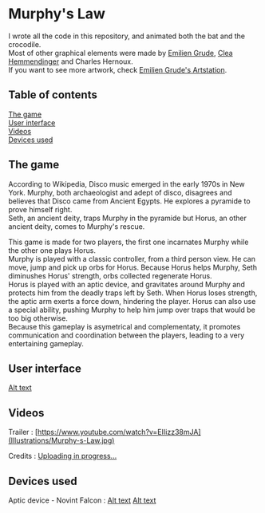 # Murphy's Law

I wrote all the code in this repository, and animated both the bat and the crocodile.  
Most of other graphical elements were made by [Emilien Grude](https://www.artstation.com/scraick), [Clea Hemmendinger](https://www.clea-he.com/) and Charles Hernoux.  
If you want to see more artwork, check [Emilien Grude's Artstation](https://www.artstation.com/artwork/EO0on).

## Table of contents
[The game](#the-game)  
[User interface](#user-interface)  
[Videos](#Videos)  
[Devices used](#devices-used) 

## The game
According to Wikipedia, Disco music emerged in the early 1970s in New York. Murphy, both archaeologist and adept of disco, disagrees and believes that Disco came from Ancient Egypts. He explores a pyramide to prove himself right.  
Seth, an ancient deity, traps Murphy in the pyramide but Horus, an other ancient deity, comes to Murphy's rescue. 

This game is made for two players, the first one incarnates Murphy while the other one plays Horus.  
Murphy is played with a classic controller, from a third person view. He can move, jump and pick up orbs for Horus. Because Horus helps Murphy, Seth diminushes Horus' strength, orbs collected regenerate Horus.  
Horus is played with an aptic device, and gravitates around Murphy and protects him from the deadly traps left by Seth. When Horus loses strength, the aptic arm exerts a force down, hindering the player.
Horus can also use a special ability, pushing Murphy to help him jump over traps that would be too big otherwise.  
Because this gameplay is asymetrical and complementaty, it promotes communication and coordination between the players, leading to a very entertaining gameplay.

## User interface
[Alt text](Illustrations/Murphy-s-Law-UI.jpg)

## Videos
Trailer : 
[https://www.youtube.com/watch?v=EIIizz38mJA](Illustrations/Murphy-s-Law.jpg)

Credits :
[Uploading in progress...](Illustrations/Credits.jpg)

## Devices used
Aptic device - Novint Falcon : 
[Alt text](Illustrations/novint-falcon.jpg)
[Alt text](Illustrations/controller.jpg)